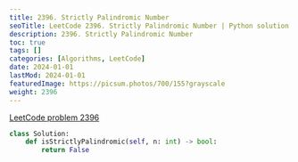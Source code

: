```yaml
---
title: 2396. Strictly Palindromic Number
seoTitle: LeetCode 2396. Strictly Palindromic Number | Python solution and explanation
description: 2396. Strictly Palindromic Number
toc: true
tags: []
categories: [Algorithms, LeetCode]
date: 2024-01-01
lastMod: 2024-01-01
featuredImage: https://picsum.photos/700/155?grayscale
weight: 2396
---
```


[LeetCode problem 2396](https://leetcode.com/problems/strictly-palindromic-number/)

```python
class Solution:
    def isStrictlyPalindromic(self, n: int) -> bool:
        return False

```
